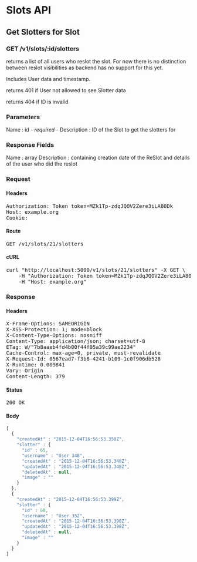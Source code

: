 # Slots API

## Get Slotters for Slot

### GET /v1/slots/:id/slotters

returns a list of all users who reslot the slot. For now there is no distinction between reslot visibilities as backend has no support for this yet.

Includes User data and timestamp.

returns 401 if User not allowed to see Slotter data

returns 404 if ID is invalid

### Parameters

Name : id *- required -*
Description : ID of the Slot to get the slotters for


### Response Fields

Name : array
Description : containing creation date of the ReSlot and details of the user who did the reslot

### Request

#### Headers

<pre>Authorization: Token token=MZk1Tp-zdqJQOV2Zere3iLA80Dk
Host: example.org
Cookie: </pre>

#### Route

<pre>GET /v1/slots/21/slotters</pre>

#### cURL

<pre class="request">curl &quot;http://localhost:5000/v1/slots/21/slotters&quot; -X GET \
	-H &quot;Authorization: Token token=MZk1Tp-zdqJQOV2Zere3iLA80Dk&quot; \
	-H &quot;Host: example.org&quot;</pre>

### Response

#### Headers

<pre>X-Frame-Options: SAMEORIGIN
X-XSS-Protection: 1; mode=block
X-Content-Type-Options: nosniff
Content-Type: application/json; charset=utf-8
ETag: W/&quot;7b8aaeb4fd4b00f44f05a39c99ae2234&quot;
Cache-Control: max-age=0, private, must-revalidate
X-Request-Id: 0567ead7-f3b8-4241-b109-1c0f906db528
X-Runtime: 0.009841
Vary: Origin
Content-Length: 379</pre>

#### Status

<pre>200 OK</pre>

#### Body

```javascript
[
  {
    "createdAt" : "2015-12-04T16:56:53.350Z",
    "slotter" : {
      "id" : 65,
      "username" : "User 348",
      "createdAt" : "2015-12-04T16:56:53.348Z",
      "updatedAt" : "2015-12-04T16:56:53.348Z",
      "deletedAt" : null,
      "image" : ""
    }
  },
  {
    "createdAt" : "2015-12-04T16:56:53.399Z",
    "slotter" : {
      "id" : 68,
      "username" : "User 352",
      "createdAt" : "2015-12-04T16:56:53.398Z",
      "updatedAt" : "2015-12-04T16:56:53.398Z",
      "deletedAt" : null,
      "image" : ""
    }
  }
]
```
